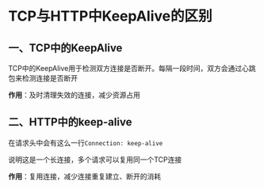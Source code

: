 #  TCP与HTTP中KeepAlive的区别

## 一、TCP中的KeepAlive

TCP中的KeepAlive用于检测双方连接是否断开。每隔一段时间，双方会通过心跳包来检测连接是否断开

**作用**：及时清理失效的连接，减少资源占用

## 二、HTTP中的keep-alive

在请求头中会有这么一行`Connection: keep-alive`

说明这是一个长连接，多个请求可以复用同一个TCP连接

**作用**：复用连接，减少连接重复建立、断开的消耗

